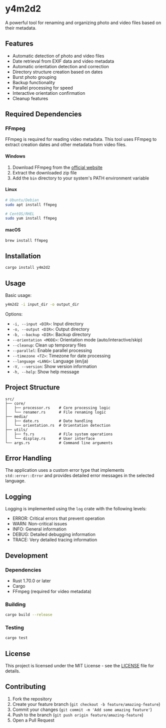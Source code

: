 # y4m2d2

A powerful tool for renaming and organizing photo and video files based on their metadata.

## Features

- Automatic detection of photo and video files
- Date retrieval from EXIF data and video metadata
- Automatic orientation detection and correction
- Directory structure creation based on dates
- Burst photo grouping
- Backup functionality
- Parallel processing for speed
- Interactive orientation confirmation
- Cleanup features

## Required Dependencies

### FFmpeg

FFmpeg is required for reading video metadata. This tool uses FFmpeg to extract creation dates and other metadata from video files.

#### Windows
1. Download FFmpeg from the [official website](https://ffmpeg.org/download.html)
2. Extract the downloaded zip file
3. Add the `bin` directory to your system's PATH environment variable

#### Linux
```bash
# Ubuntu/Debian
sudo apt install ffmpeg

# CentOS/RHEL
sudo yum install ffmpeg
```

#### macOS
```bash
brew install ffmpeg
```

## Installation

```bash
cargo install y4m2d2
```

## Usage

Basic usage:
```bash
y4m2d2 -i input_dir -o output_dir
```

Options:
- `-i, --input <DIR>`: Input directory
- `-o, --output <DIR>`: Output directory
- `-b, --backup <DIR>`: Backup directory
- `--orientation <MODE>`: Orientation mode (auto/interactive/skip)
- `--cleanup`: Clean up temporary files
- `--parallel`: Enable parallel processing
- `--timezone <TZ>`: Timezone for date processing
- `--language <LANG>`: Language (en/ja)
- `-V, --version`: Show version information
- `-h, --help`: Show help message

## Project Structure

```
src/
├── core/
│   ├── processor.rs    # Core processing logic
│   └── renamer.rs      # File renaming logic
├── media/
│   ├── date.rs         # Date handling
│   └── orientation.rs  # Orientation detection
├── utils/
│   ├── fs.rs           # File system operations
│   └── display.rs      # User interface
└── args.rs             # Command line arguments
```

## Error Handling

The application uses a custom error type that implements `std::error::Error` and provides detailed error messages in the selected language.

## Logging

Logging is implemented using the `log` crate with the following levels:
- ERROR: Critical errors that prevent operation
- WARN: Non-critical issues
- INFO: General information
- DEBUG: Detailed debugging information
- TRACE: Very detailed tracing information

## Development

### Dependencies

- Rust 1.70.0 or later
- Cargo
- FFmpeg (required for video metadata)

### Building

```bash
cargo build --release
```

### Testing

```bash
cargo test
```

## License

This project is licensed under the MIT License - see the [LICENSE](LICENSE) file for details.

## Contributing

1. Fork the repository
2. Create your feature branch (`git checkout -b feature/amazing-feature`)
3. Commit your changes (`git commit -m 'Add some amazing feature'`)
4. Push to the branch (`git push origin feature/amazing-feature`)
5. Open a Pull Request